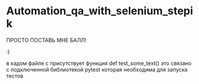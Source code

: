 # Automation_qa_with_selenium_stepik

ПРОСТО ПОСТАВЬ МНЕ БАЛЛ!

:)

в кадом файле с присутствует функция def test_some_text()
это связано с подключенной библиотекой pytest которая необходима для запуска тестов
